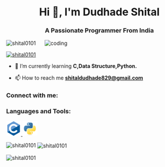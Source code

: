 <h1 align="center">Hi 👋, I'm Dudhade Shital</h1>
<h3 align="center">A Passionate Programmer From India</h3>
<img align="right"alt="coding" width="400" src="https://camo.githubusercontent.com/cae12fddd9d6982901d82580bdf321d81fb299141098ca1c2d4891870827bf17/68747470733a2f2f6d69726f2e6d656469756d2e636f6d2f6d61782f313336302f302a37513379765349765f7430696f4a2d5a2e676966">

<p align="left"> <img src="https://komarev.com/ghpvc/?username=shital0101&label=Profile%20views&color=0e75b6&style=flat" alt="shital0101" /> </p>

<p align="left"> <a href="https://github.com/ryo-ma/github-profile-trophy"><img src="https://github-profile-trophy.vercel.app/?username=shital0101" alt="shital0101" /></a> </p>

- 🌱 I’m currently learning **C,Data Structure,Python.**

- 📫 How to reach me **shitaldudhade829@gmail.com**

<h3 align="left">Connect with me:</h3>
<p align="left">
</p>

<h3 align="left">Languages and Tools:</h3>
<p align="left"> <a href="https://www.cprogramming.com/" target="_blank" rel="noreferrer"> <img src="https://raw.githubusercontent.com/devicons/devicon/master/icons/c/c-original.svg" alt="c" width="40" height="40"/> </a> <a href="https://www.python.org" target="_blank" rel="noreferrer"> <img src="https://raw.githubusercontent.com/devicons/devicon/master/icons/python/python-original.svg" alt="python" width="40" height="40"/> </a> </p>

<p><img align="left" src="https://github-readme-stats.vercel.app/api/top-langs?username=shital0101&show_icons=true&locale=en&layout=compact" alt="shital0101" /></p>

<p>&nbsp;<img align="center" src="https://github-readme-stats.vercel.app/api?username=shital0101&show_icons=true&locale=en" alt="shital0101" /></p>

<p><img align="center" src="https://github-readme-streak-stats.herokuapp.com/?user=shital0101&" alt="shital0101" /></p>

